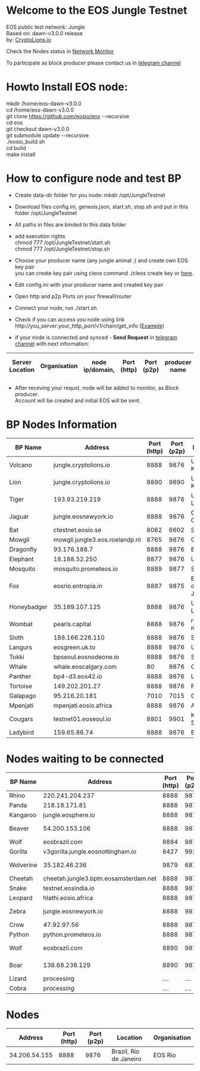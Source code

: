 # Welcome to the EOS Jungle Testnet
EOS public test network: Jungle   
Based on: dawn-v3.0.0 release  
by: <a target="_blank" href="http://CryptoLions.io">CryptoLions.io</a>  


Check the Nodes status in <a target="_blank" href="http://jungle.cryptolions.io:9898/monitor/">Network Monitor</a>

To participate as block producer please contact us in <a target="_blank" href="https://t.me/jungletestnet">telegram channel</a>


# Howto Install EOS node:  
  

mkdir /home/eos-dawn-v3.0.0  
cd /home/eos-dawn-v3.0.0  
git clone https://github.com/eosio/eos --recursive    
cd eos  
git checkout dawn-v3.0.0  
git submodule update --recursive  
./eosio_build.sh  
cd build  
make install


# How to configure node and test BP
- Create data-dir folder for you node:
  mkdir /opt/JungleTestnet  
- Download files config.ini, genesis.json, start.sh, stop.sh and put in this folder /opt/JungleTestnet
- All paths in files are binded to this data folder
- add execution rights  
  chmod 777 /opt/JungleTestnet/start.sh  
  chmod 777 /opt/JungleTestnet/stop.sh  
  
- Choose your producer name (any jungle animal ;) and create own EOS key pair  
  you can create key pair using cleos command ./cleos create key or <a target="_blank" href="https://nadejde.github.io/eos-token-sale/">here</a>.
- Edit config.ini with your producer name and created key pair
- Open http and p2p Ports on your firewall/router
- Connect your node, run ./start.sh
- Check if you can access you node using link http://you_server:your_http_port/v1/chain/get_info (<a href="http://jungle.cryptolions.io:8888/v1/chain/get_info" target="_blank">Example</a>)

- if your node is connected and synced -  **Send Request** in <a target="_blank" href="https://t.me/jungletestnet">telegram channel</a> with next information:  
    
| Server Location | Organisation | node ip/domain, | Port (http) |  Port (p2p) | producer name | your public key|
|-----------------|--------------|-----------------|-------------|-------------|---------------|----------------|

- After receving your requst, node will be added to monitor, as Block producer.  
  Account will be created and initial EOS will be sent.  
  
  


# BP Nodes Information
| BP Name | Address | Port (http) | Port (p2p) | Location | Organisation |
|---------|---------|-------------|------------|----------|--------------|
| Volcano | jungle.cryptolions.io | 8888	| 9876	 | Ukraine, Kyiv | CryptoLions.io |
| Lion | jungle.cryptolions.io | 8890	| 9890 | Ukraine, Kyiv | CryptoLions.io |
| Tiger | 193.93.219.219 | 8888	| 9876 | Ukraine, Lviv | CryptoLions.io |
| Jaguar | jungle.eosnewyork.io | 8888 | 9876 | Central Canada | EOS New York |  
| Bat | ctestnet.eosio.se | 8062 | 6602 | Sweden | EOSio.se |
| Mowgli | mowgli.jungle3.eos.roelandp.nl | 8765 | 9876 | Germany | roelandp.nl/eos |
| Dragonfly | 93.176.188.7 | 8888 | 9876 | Barcelona | EOSbcn |
| Elephant | 18.188.52.250	| 8877  | 9876 | USA | Blockpro.one |
| Mosquito | mosquito.prometeos.io | 8889 | 9877 |  Spain | IberEOS |
| Fox | eosrio.entropia.in | 8887 | 9875 |  Brazil, Rio de Janeiro  | EOS Rio |
| Honeybadger | 35.189.107.125	| 8888 | 9876 | Uk, London | EOS42 |
| Wombat | pearls.capital | 8888 | 9876 |  russia, moscow | pearls.capital |
| Sloth | 188.166.226.110 | 8888 | 9876 |  Singapore  | EOS Botetourt |
| Langurs | eosgreen.uk.to | 8888 | 9876 |  UK | EOSgreen.io |
| Tokki | bpseoul.eosnodeone.io	 | 8888 | 9876 | Seoul | eosnodeone.io |
| Whale | whale.eoscalgary.com | 80 | 9876 | Canada | EOS.Cafe |
| Panther | bp4-d3.eos42.io | 8888 | 9876 |  London  | EOS42.io |
| Tortoise | 149.202.201.27 | 8888 | 9876 |  France  | EOSdac.io |
| Galapago | 95.216.20.181 | 7010 | 7015 |  Germany | bitcoineos.fun |
| Mpenjati | mpenjati.eosio.africa	 | 8888 | 9876 | Africa | EOS.IO Africa |
| Cougars | testnet01.eoseoul.io	 | 8801 | 9901 | Korea, Seoul | EOSeoul.io |
| Ladybird | 159.65.86.74 | 8888 | 9876 | Barcelona | EOSbcn |

# Nodes waiting to be connected
| BP Name | Address | Port (http) | Port (p2p) | Location | Organisation |
|---------|---------|-------------|------------|----------|--------------|
| Rhino | 220.241.204.237	 | 8888 | 9876 | Hong Kong | HKEOS |
| Panda | 218.18.171.81	 | 8888 | 9876 | Taiwan | EOS Taiwan	 |
| Kangaroo | jungle.eosphere.io | 8888 | 9876 |  Australia | EOSphere.io |
| Beaver | 54.200.153.106 | 8888 | 9876 |  Canada, Calgary  | EOS Calgary |
| Wolf | eosbrazil.com | 8884 | 9873 |  Brazil  | EOSbrazil.co |
| Gorilla | v3gorilla.jungle.eosnottingham.io | 8427 | 9927 |  UK | EOSnottingham.io |
| Wolverine | 35.182.46.236	 | 9879 | 6879 | Canada, Monreal | BP Node |
| Cheetah | cheetah.jungle3.bptn.eosamsterdam.net	 | 8888 | 9876 | Amsterdam | EOS Amsterdam |
| Snake | testnet.eosindia.io	 | 8888 | 9876 | India | EOSIndia |
| Leopard | hlathi.eosio.africa | 8888  | 9877 | Africa | EOSio.africa |
| Zebra | jungle.eosnewyork.io | 8888  | 9876 | Canada, Montreal | EOS New York |
| Crow | 47.92.97.56 | 8888  | 9876 | China | EOS UIP |
| Python |  python.prometeos.io | 8888 | 9876 | Spain | Prometeos.io |
| Wolf | eosbrazil.com | 8890  | 9878 | Brazil, Sao Paulo | EOS Brazil  |
| Boar | 138.68.238.129 | 8890  | 9876 | USA,  San Francisco | EOSBR |
| Lizard | processing | ....  | .... | India | EOS India |
| Cobra | processing | ....  | .... | China | CIGEOS |

# Nodes
| Address | Port (http) | Port (p2p) | Location | Organisation |
|---------|-------------|------------|----------|--------------|
| 34.206.54.155 |	8888 | 9876 |	Brazil, Rio de Janeiro | EOS Rio |

